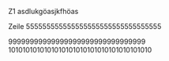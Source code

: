 Z1 asdlukgöasjkfhöas



Zeile 555555555555555555555555555555555



99999999999999999999999999999999
1010101010101010101010101010101010101010

